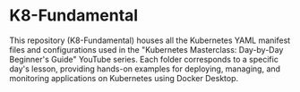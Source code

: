 # K8-Fundamental
This repository (K8-Fundamental) houses all the Kubernetes YAML manifest files and configurations used in the "Kubernetes Masterclass: Day-by-Day Beginner's Guide" YouTube series. Each folder corresponds to a specific day's lesson, providing hands-on examples for deploying, managing, and monitoring applications on Kubernetes using Docker Desktop.
